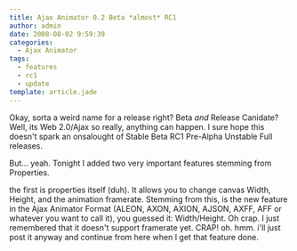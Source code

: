```yaml
---
title: Ajax Animator 0.2 Beta *almost* RC1
author: admin
date: 2008-08-02 9:59:39
categories:
  - Ajax Animator
tags: 
  - features
  - rc1
  - update
template: article.jade
---
```


Okay, sorta  a weird name for a release right? Beta _and_ Release Canidate? Well, its Web 2.0/Ajax so really, anything can happen. I sure hope this doesn't spark an onsalought of Stable Beta RC1 Pre-Alpha Unstable Full releases.

But... yeah. Tonight I added two very important features stemming from Properties.

the first is properties itself (duh). It allows you to change canvas Width, Height, and the animation framerate. Stemming from this, is the new feature in the Ajax Animator Format (ALEON, AXON, AXION, AJSON, AXFF, AFF or whatever you want to call it), you guessed it: Width/Height. Oh crap. I just remembered that it doesn't support framerate yet. CRAP! oh. hmm. i'll just post it anyway and continue from here when I get that feature done.

